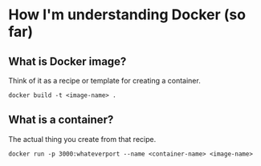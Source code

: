 # How I'm understanding Docker (so far)

## What is Docker image?
Think of it as a recipe or template for creating a container.
```aiignore
docker build -t <image-name> .
```

## What is a container?
The actual thing you create from that recipe.
```aiignore
docker run -p 3000:whateverport --name <container-name> <image-name>
```